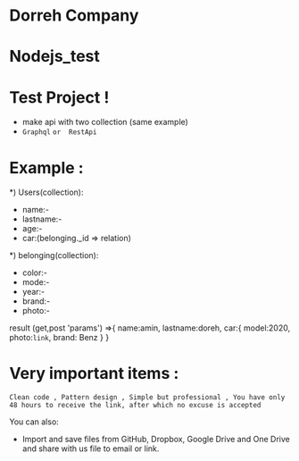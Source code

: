 # Dorreh Company

# Nodejs_test

# Test Project !

  - make api with two collection (same example)
  - ``Graphql`` `or  RestApi` 
 
# Example :
 *) Users(collection):
  - name:-
  - lastname:-
  - age:-
  - car:(belonging._id => relation)
  
*) belonging(collection):
  - color:-
  - mode:-
  - year:-
  - brand:-
  - photo:-

 result (get,post 'params') =>{
     name:amin,
     lastname:doreh,
     car:{
         model:2020,
         photo:`link`,
         brand: Benz
     }
 }
 
# Very important items :
 `Clean code ,
Pattern design ,
Simple but professional ,
You have only 48 hours to receive the link, after which no excuse is accepted`
 
You can also:
  - Import and save files from GitHub, Dropbox, Google Drive and One Drive
  and share with us file to email or link.
 

